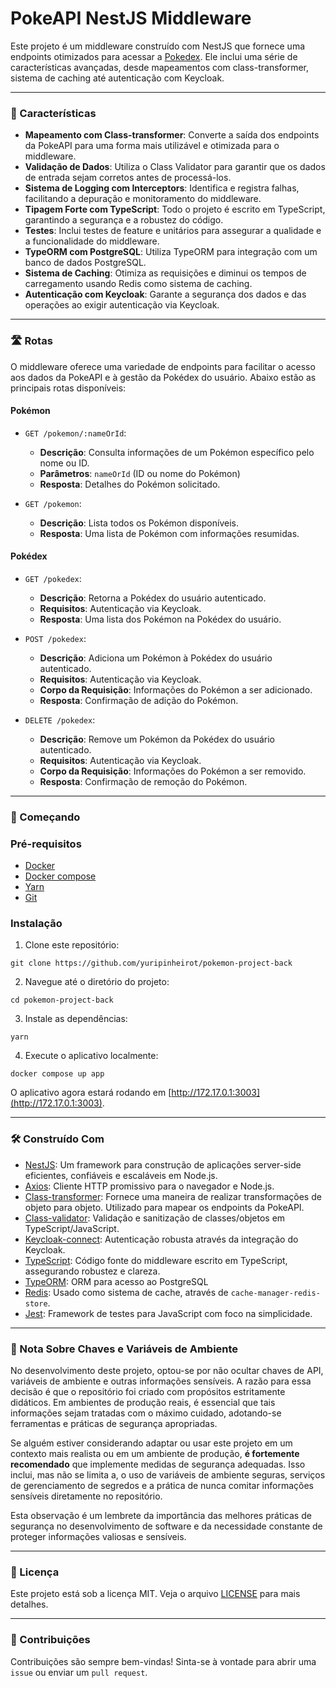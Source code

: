 # PokeAPI NestJS Middleware

Este projeto é um middleware construído com NestJS que fornece uma endpoints otimizados para acessar a [Pokedex](https://github.com/yuripinheirot/pokemon-project-front). Ele inclui uma série de características avançadas, desde mapeamentos com class-transformer, sistema de caching até autenticação com Keycloak.

---

### 🎨 Características

- **Mapeamento com Class-transformer**: Converte a saída dos endpoints da PokeAPI para uma forma mais utilizável e otimizada para o middleware.
- **Validação de Dados**: Utiliza o Class Validator para garantir que os dados de entrada sejam corretos antes de processá-los.
- **Sistema de Logging com Interceptors**: Identifica e registra falhas, facilitando a depuração e monitoramento do middleware.
- **Tipagem Forte com TypeScript**: Todo o projeto é escrito em TypeScript, garantindo a segurança e a robustez do código.
- **Testes**: Inclui testes de feature e unitários para assegurar a qualidade e a funcionalidade do middleware.
- **TypeORM com PostgreSQL**: Utiliza TypeORM para integração com um banco de dados PostgreSQL.
- **Sistema de Caching**: Otimiza as requisições e diminui os tempos de carregamento usando Redis como sistema de caching.
- **Autenticação com Keycloak**: Garante a segurança dos dados e das operações ao exigir autenticação via Keycloak.

---

### 🛣️ Rotas

O middleware oferece uma variedade de endpoints para facilitar o acesso aos dados da PokeAPI e à gestão da Pokédex do usuário. Abaixo estão as principais rotas disponíveis:

#### Pokémon

- `GET /pokemon/:nameOrId`:

  - **Descrição**: Consulta informações de um Pokémon específico pelo nome ou ID.
  - **Parâmetros**: `nameOrId` (ID ou nome do Pokémon)
  - **Resposta**: Detalhes do Pokémon solicitado.

- `GET /pokemon`:
  - **Descrição**: Lista todos os Pokémon disponíveis.
  - **Resposta**: Uma lista de Pokémon com informações resumidas.

#### Pokédex

- `GET /pokedex`:

  - **Descrição**: Retorna a Pokédex do usuário autenticado.
  - **Requisitos**: Autenticação via Keycloak.
  - **Resposta**: Uma lista dos Pokémon na Pokédex do usuário.

- `POST /pokedex`:

  - **Descrição**: Adiciona um Pokémon à Pokédex do usuário autenticado.
  - **Requisitos**: Autenticação via Keycloak.
  - **Corpo da Requisição**: Informações do Pokémon a ser adicionado.
  - **Resposta**: Confirmação de adição do Pokémon.

- `DELETE /pokedex`:
  - **Descrição**: Remove um Pokémon da Pokédex do usuário autenticado.
  - **Requisitos**: Autenticação via Keycloak.
  - **Corpo da Requisição**: Informações do Pokémon a ser removido.
  - **Resposta**: Confirmação de remoção do Pokémon.

---

### 🚀 Começando

### Pré-requisitos

- [Docker](https://docs.docker.com/engine/install/)
- [Docker compose](https://docs.docker.com/compose/)
- [Yarn](https://yarnpkg.com/)
- [Git](https://git-scm.com/)

### Instalação

1. Clone este repositório:

```shell
git clone https://github.com/yuripinheirot/pokemon-project-back
```

2. Navegue até o diretório do projeto:

```shell
cd pokemon-project-back
```

3. Instale as dependências:

```shell
yarn
```

4. Execute o aplicativo localmente:

```shell
docker compose up app
```

O aplicativo agora estará rodando em [http://172.17.0.1:3003](http://172.17.0.1:3003).

---

### 🛠️ Construído Com

- [NestJS](https://nestjs.com/): Um framework para construção de aplicações server-side eficientes, confiáveis e escaláveis em Node.js.
- [Axios](https://axios-http.com/): Cliente HTTP promissivo para o navegador e Node.js.
- [Class-transformer](https://github.com/typestack/class-transformer): Fornece uma maneira de realizar transformações de objeto para objeto. Utilizado para mapear os endpoints da PokeAPI.
- [Class-validator](https://github.com/typestack/class-validator): Validação e sanitização de classes/objetos em TypeScript/JavaScript.
- [Keycloak-connect](https://www.keycloak.org/): Autenticação robusta através da integração do Keycloak.
- [TypeScript](https://www.typescriptlang.org/): Código fonte do middleware escrito em TypeScript, assegurando robustez e clareza.
- [TypeORM](https://typeorm.io/): ORM para acesso ao PostgreSQL
- [Redis](https://redis.io/): Usado como sistema de cache, através de `cache-manager-redis-store`.
- [Jest](https://jestjs.io/): Framework de testes para JavaScript com foco na simplicidade.

---

### 🔑 Nota Sobre Chaves e Variáveis de Ambiente

No desenvolvimento deste projeto, optou-se por não ocultar chaves de API, variáveis de ambiente e outras informações sensíveis. A razão para essa decisão é que o repositório foi criado com propósitos estritamente didáticos. Em ambientes de produção reais, é essencial que tais informações sejam tratadas com o máximo cuidado, adotando-se ferramentas e práticas de segurança apropriadas.

Se alguém estiver considerando adaptar ou usar este projeto em um contexto mais realista ou em um ambiente de produção, **é fortemente recomendado** que implemente medidas de segurança adequadas. Isso inclui, mas não se limita a, o uso de variáveis de ambiente seguras, serviços de gerenciamento de segredos e a prática de nunca comitar informações sensíveis diretamente no repositório.

Esta observação é um lembrete da importância das melhores práticas de segurança no desenvolvimento de software e da necessidade constante de proteger informações valiosas e sensíveis.

---

### 📝 Licença

Este projeto está sob a licença MIT. Veja o arquivo [LICENSE](https://chat.openai.com/c/LICENSE) para mais detalhes.

---

### 💬 Contribuições

Contribuições são sempre bem-vindas! Sinta-se à vontade para abrir uma `issue` ou enviar um `pull request`.
